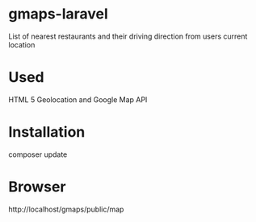 # gmaps-laravel

List of nearest restaurants and their driving direction from users current location

# Used

HTML 5 Geolocation and Google Map API

# Installation

composer update

# Browser

http://localhost/gmaps/public/map